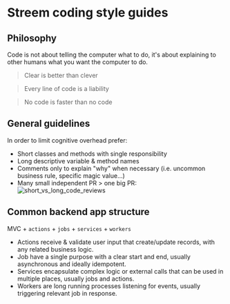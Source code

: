 # Streem coding style guides

## Philosophy

Code is not about telling the computer what to do, it's about explaining to other humans what you want the computer to do.

> Clear is better than clever

> Every line of code is a liability

> No code is faster than no code

## General guidelines

In order to limit cognitive overhead prefer:
- Short classes and methods with single responsibility
- Long descriptive variable & method names
- Comments only to explain "why" when necessary (i.e. uncommon business rule, specific magic value...)
- Many small independent PR > one big PR:
![short_vs_long_code_reviews](https://raw.githubusercontent.com/streemau/styleguides/master/code_reviews.png)

## Common backend app structure

MVC + `actions` + `jobs` + `services` + `workers`

- Actions receive & validate user input that create/update records, with any related business logic.
- Job have a single purpose with a clear start and end, usually asynchronous and ideally idempotent. 
- Services encapsulate complex logic or external calls that can be used in multiple places, usually jobs and actions.
- Workers are long running processes listening for events, usually triggering relevant job in response.
